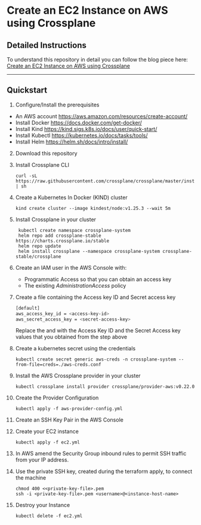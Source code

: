 # Create an EC2 Instance on AWS using Crossplane

## Detailed Instructions 

To understand this repository in detail you can follow the blog piece here: [Create an EC2 Instance on AWS using Crossplane]()

---
## Quickstart 

1. Configure/Install the prerequisites 
- An AWS account https://aws.amazon.com/resources/create-account/
- Install Docker https://docs.docker.com/get-docker/
- Install Kind https://kind.sigs.k8s.io/docs/user/quick-start/
- Install Kubectl https://kubernetes.io/docs/tasks/tools/
- Install Helm https://helm.sh/docs/intro/install/

2. Download this repository

3. Install Crossplane CLI 
    ```
    curl -sL https://raw.githubusercontent.com/crossplane/crossplane/master/install.sh | sh
    ```

4. Create a Kubernetes In Docker (KIND) cluster
    ```
    kind create cluster --image kindest/node:v1.25.3 --wait 5m
    ```

5. Install Crossplane in your cluster
   ```
    kubectl create namespace crossplane-system
    helm repo add crossplane-stable https://charts.crossplane.io/stable
    helm repo update
    helm install crossplane --namespace crossplane-system crossplane-stable/crossplane
   ```

6. Create an IAM user in the AWS Console with: 
   - Programmatic Access so that you can obtain an access key 
   - The existing _AdministrationAccess_ policy 

7. Create a file containing the Access key ID and Secret access key
    ```bash
    [default]
    aws_access_key_id = <access-key-id>
    aws_secret_access_key = <secret-access-key>
    ```
    Replace the _<access-key-id>_ and _<secret-access-key>_ with the Access Key ID and the Secret Access key values that you obtained from the step above

8. Create a kubernetes secret using the credentials
    ```
    kubectl create secret generic aws-creds -n crossplane-system --from-file=creds=./aws-creds.conf
    ```

9. Install the AWS Crossplane provider in your cluster
   ```
   kubectl crossplane install provider crossplane/provider-aws:v0.22.0
   ```

10. Create the Provider Configuration
    ```
    kubectl apply -f aws-provider-config.yml
    ```

11. Create an SSH Key Pair in the AWS Console

12. Create your EC2 instance
    ```
    kubectl apply -f ec2.yml
    ```

13. In AWS amend the Security Group inbound rules to permit SSH traffic from your IP address. 
   
14. Use the private SSH key, created during the terraform apply, to connect the machine 
    ```
    chmod 400 <<private-key-file>.pem
    ssh -i <private-key-file>.pem <username>@<instance-host-name>
    ```
    
15. Destroy your Instance
    ```
    kubectl delete -f ec2.yml
    ```
